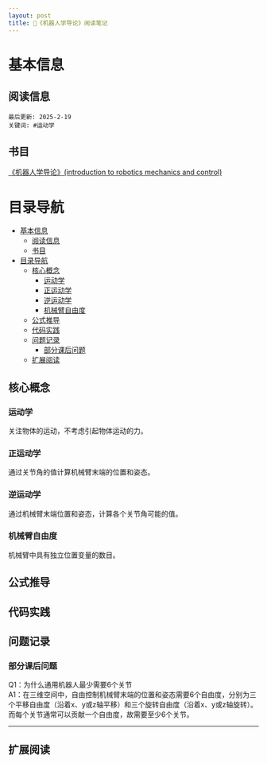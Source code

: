 ```yaml
---
layout: post
title: 🦾《机器人学导论》阅读笔记
---
```

# 基本信息
## 阅读信息
`最后更新: 2025-2-19`  
`关键词: #运动学`
## 书目
[《机器人学导论》(introduction to robotics mechanics and control)](https://z-library.sk/book/18192065/4684aa/%E6%9C%BA%E5%99%A8%E4%BA%BA%E5%AD%A6%E5%AF%BC%E8%AE%BA-introduction-to-robotics-mechanics-and-control.html) 
<!--more-->
# 目录导航
- [基本信息](#基本信息)
  - [阅读信息](#阅读信息)
  - [书目](#书目)
- [目录导航](#目录导航)
  - [核心概念](#核心概念)
    - [运动学](#运动学)
    - [正运动学](#正运动学)
    - [逆运动学](#逆运动学)
    - [机械臂自由度](#机械臂自由度)
  - [公式推导](#公式推导)
  - [代码实践](#代码实践)
  - [问题记录](#问题记录)
    - [部分课后问题](#部分课后问题)
  - [扩展阅读](#扩展阅读)

## 核心概念
### 运动学
关注物体的运动，不考虑引起物体运动的力。
### 正运动学
通过关节角的值计算机械臂末端的位置和姿态。
### 逆运动学
通过机械臂末端位置和姿态，计算各个关节角可能的值。
### 机械臂自由度
机械臂中具有独立位置变量的数目。


## 公式推导

## 代码实践

## 问题记录

### 部分课后问题
Q1：为什么通用机器人最少需要6个关节  
A1：在三维空间中，自由控制机械臂末端的位置和姿态需要6个自由度，分别为三个平移自由度（沿着x、y或z轴平移）和三个旋转自由度（沿着x、y或z轴旋转）。而每个关节通常可以贡献一个自由度，故需要至少6个关节。

---


## 扩展阅读


